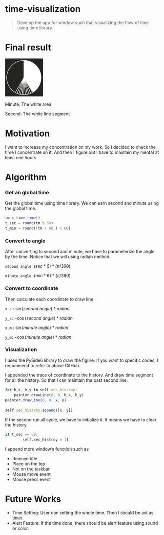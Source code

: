 # time-visualization

> Develop the app for window such that visualizing the flow of time using time library.


# Final result

![running-demo](./src/running-demo.gif)

Minute: The white area

Second: The white line segment

# Motivation

I want to increase my concentration on my work. So I decided to check the time I concentrate on it. And then I figure out I have to maintain my mental at least one hours.

# Algorithm


### Get an global time

Get the global time using time library. We can earn second and minute using the global time.

```jsx
tm = time.time()
t_sec = round(tm % 60)
t_min = round((tm / 60 ) % 60)
```

### Convert to angle

After converting to second and minute, we have to parameterize the angle by the time. Notice that we will using radian method.

`second angle`:  $(sec * 6) * (\pi / 360 )$

`minute angle`:  $(min * 6) * (\pi / 360 )$

### Convert to coordinate

Then calculate each coordinate to draw line.

`x_s` : $\sin(second\ angle) * radian$

`y_s`: $-\cos(second\ angle) * radian$

`x_m` : $\sin(minute\ angle) * radian$

`y_m`: $-\cos(minute\ angle) * radian$

### Visualization

I used the PySide6 library to draw the figure. If you want to specific codes, I recommend to refer to above GitHub.

I appended the trace of coordinate to the history. And draw time segment for all the history. So that I can maintain the past second line.

```jsx
for h_x, h_y in self.sec_histroy:
    painter.drawLine(0, 0, h_x, h_y)
painter.drawLine(0, 0, x, y)

self.sec_histroy.append([x, y])
```

If the second run all cycle, we have to initialize it. It means we have to clear the history.

```python
if t_sec == 59:
		self.sec_histroy = []
```

I append more window’s function such as 

- Remove title
- Place on the top
- Not on the taskbar
- Mouse move event
- Mouse press event

# Future Works


- Time Setting: User can setting the whole time. Then I should be act as timer.
- Alert Feature: If the time done, there should be alert feature using sound or color.